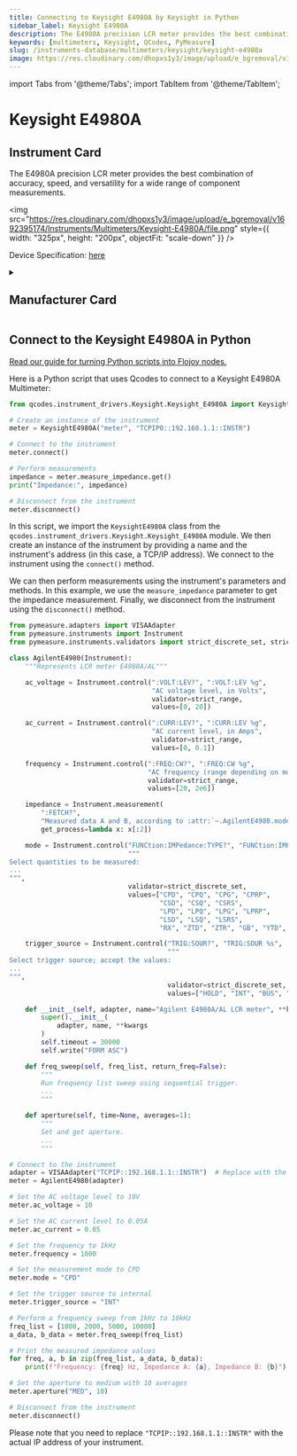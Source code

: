 ```yaml
---
title: Connecting to Keysight E4980A by Keysight in Python
sidebar_label: Keysight E4980A
description: The E4980A precision LCR meter provides the best combination of accuracy, speed, and versatility for a wide range of component measurements.
keywords: [multimeters, Keysight, QCodes, PyMeasure]
slug: /instruments-database/multimeters/keysight/keysight-e4980a
image: https://res.cloudinary.com/dhopxs1y3/image/upload/e_bgremoval/v1692395174/Instruments/Multimeters/Keysight-E4980A/file.png
---
```


import Tabs from '@theme/Tabs';
import TabItem from '@theme/TabItem';

# Keysight E4980A

## Instrument Card

<div className="flex">

<div>

The E4980A precision LCR meter provides the best combination of accuracy, speed, and versatility for a wide range of component measurements.

</div>

<img src="https://res.cloudinary.com/dhopxs1y3/image/upload/e_bgremoval/v1692395174/Instruments/Multimeters/Keysight-E4980A/file.png" style={{ width: "325px", height: "200px", objectFit: "scale-down" }} />

</div>

<div className="flex text-center">

<p>Device Specification: <a target="\_blank" href="https://www.keysight.com/us/en/assets/7018-01355/data-sheets/5989-4435.pdf">here</a></p>

</div>

<details style={{ marginTop: "15px"}}>
<summary><h2>Manufacturer Card</h2></summary>

<img src="https://res.cloudinary.com/dhopxs1y3/image/upload/v1692125973/Instruments/Vendor%20Logos/Keysight.png" style={{ width: "100%", height: "170px",objectFit: "scale-down" }} />

Keysight Technologies, or Keysight, is an American company that manufactures electronics test and measurement equipment and software.

<ul>
  <li>Headquarters: USA</li>
  <li>Yearly Revenue (millions, USD): 5420.0</li>
  <li>Vendor Website: <a href="https://www.keysight.com/us/en/home.html">here</a></li>
</ul>
</details>

## Connect to the Keysight E4980A in Python

[Read our guide for turning Python scripts into Flojoy nodes.](https://docs.flojoy.ai/custom-nodes/creating-custom-node/)
<Tabs>
<TabItem value="QCodes" label="QCodes">

Here is a Python script that uses Qcodes to connect to a Keysight E4980A Multimeter:

```python
from qcodes.instrument_drivers.Keysight.Keysight_E4980A import KeysightE4980A

# Create an instance of the instrument
meter = KeysightE4980A("meter", "TCPIP0::192.168.1.1::INSTR")

# Connect to the instrument
meter.connect()

# Perform measurements
impedance = meter.measure_impedance.get()
print("Impedance:", impedance)

# Disconnect from the instrument
meter.disconnect()
```

In this script, we import the `KeysightE4980A` class from the `qcodes.instrument_drivers.Keysight.Keysight_E4980A` module. We then create an instance of the instrument by providing a name and the instrument's address (in this case, a TCP/IP address). We connect to the instrument using the `connect()` method.

We can then perform measurements using the instrument's parameters and methods. In this example, we use the `measure_impedance` parameter to get the impedance measurement. Finally, we disconnect from the instrument using the `disconnect()` method.

</TabItem>
<TabItem value="PyMeasure" label="PyMeasure">


```python
from pymeasure.adapters import VISAAdapter
from pymeasure.instruments import Instrument
from pymeasure.instruments.validators import strict_discrete_set, strict_range

class AgilentE4980(Instrument):
    """Represents LCR meter E4980A/AL"""

    ac_voltage = Instrument.control(":VOLT:LEV?", ":VOLT:LEV %g",
                                    "AC voltage level, in Volts",
                                    validator=strict_range,
                                    values=[0, 20])

    ac_current = Instrument.control(":CURR:LEV?", ":CURR:LEV %g",
                                    "AC current level, in Amps",
                                    validator=strict_range,
                                    values=[0, 0.1])

    frequency = Instrument.control(":FREQ:CW?", ":FREQ:CW %g",
                                   "AC frequency (range depending on model), in Hertz",
                                   validator=strict_range,
                                   values=[20, 2e6])

    impedance = Instrument.measurement(
        ":FETCH?",
        "Measured data A and B, according to :attr:`~.AgilentE4980.mode`",
        get_process=lambda x: x[:2])

    mode = Instrument.control("FUNCtion:IMPedance:TYPE?", "FUNCtion:IMPedance:TYPE %s",
                              """
Select quantities to be measured:
...
""",
                              validator=strict_discrete_set,
                              values=["CPD", "CPQ", "CPG", "CPRP",
                                      "CSD", "CSQ", "CSRS",
                                      "LPD", "LPQ", "LPG", "LPRP",
                                      "LSD", "LSQ", "LSRS",
                                      "RX", "ZTD", "ZTR", "GB", "YTD", "YTR", ])

    trigger_source = Instrument.control("TRIG:SOUR?", "TRIG:SOUR %s",
                                        """
Select trigger source; accept the values:
...
""",
                                        validator=strict_discrete_set,
                                        values=["HOLD", "INT", "BUS", "EXT"])

    def __init__(self, adapter, name="Agilent E4980A/AL LCR meter", **kwargs):
        super().__init__(
            adapter, name, **kwargs
        )
        self.timeout = 30000
        self.write("FORM ASC")

    def freq_sweep(self, freq_list, return_freq=False):
        """
        Run frequency list sweep using sequential trigger.
        ...
        """

    def aperture(self, time=None, averages=1):
        """
        Set and get aperture.
        ...
        """

# Connect to the instrument
adapter = VISAAdapter("TCPIP::192.168.1.1::INSTR")  # Replace with the actual IP address of the instrument
meter = AgilentE4980(adapter)

# Set the AC voltage level to 10V
meter.ac_voltage = 10

# Set the AC current level to 0.05A
meter.ac_current = 0.05

# Set the frequency to 1kHz
meter.frequency = 1000

# Set the measurement mode to CPD
meter.mode = "CPD"

# Set the trigger source to internal
meter.trigger_source = "INT"

# Perform a frequency sweep from 1kHz to 10kHz
freq_list = [1000, 2000, 5000, 10000]
a_data, b_data = meter.freq_sweep(freq_list)

# Print the measured impedance values
for freq, a, b in zip(freq_list, a_data, b_data):
    print(f"Frequency: {freq} Hz, Impedance A: {a}, Impedance B: {b}")

# Set the aperture to medium with 10 averages
meter.aperture("MED", 10)

# Disconnect from the instrument
meter.disconnect()
```

Please note that you need to replace `"TCPIP::192.168.1.1::INSTR"` with the actual IP address of your instrument.

</TabItem>
</Tabs>